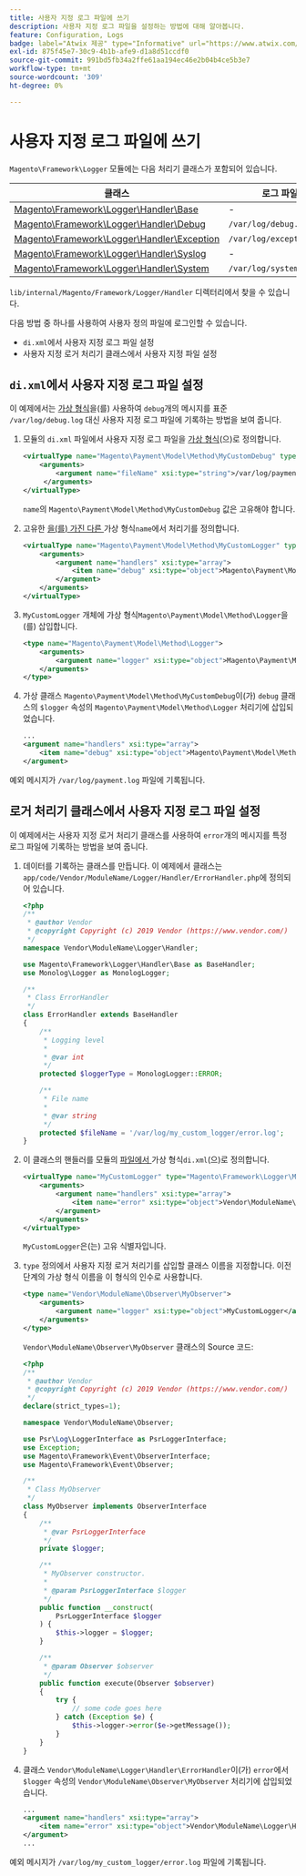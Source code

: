 ```yaml
---
title: 사용자 지정 로그 파일에 쓰기
description: 사용자 지정 로그 파일을 설정하는 방법에 대해 알아봅니다.
feature: Configuration, Logs
badge: label="Atwix 제공" type="Informative" url="https://www.atwix.com/" tooltip="아트윅스"
exl-id: 875f45e7-30c9-4b1b-afe9-d1a8d51ccdf0
source-git-commit: 991bd5fb34a2ffe61aa194ec46e2b04b4ce5b3e7
workflow-type: tm+mt
source-wordcount: '309'
ht-degree: 0%

---
```


# 사용자 지정 로그 파일에 쓰기

`Magento\Framework\Logger` 모듈에는 다음 처리기 클래스가 포함되어 있습니다.

| 클래스 | 로그 파일 |
| ----- | -------- |
| [Magento\Framework\Logger\Handler\Base][base] | - |
| [Magento\Framework\Logger\Handler\Debug][debug] | `/var/log/debug.log` |
| [Magento\Framework\Logger\Handler\Exception][exception] | `/var/log/exception.log` |
| [Magento\Framework\Logger\Handler\Syslog][syslog] | - |
| [Magento\Framework\Logger\Handler\System][system] | `/var/log/system.log` |

`lib/internal/Magento/Framework/Logger/Handler` 디렉터리에서 찾을 수 있습니다.

다음 방법 중 하나를 사용하여 사용자 정의 파일에 로그인할 수 있습니다.

- `di.xml`에서 사용자 지정 로그 파일 설정
- 사용자 지정 로거 처리기 클래스에서 사용자 지정 파일 설정

## `di.xml`에서 사용자 지정 로그 파일 설정

이 예제에서는 [가상 형식](https://developer.adobe.com/commerce/php/development/build/dependency-injection-file/#virtual-types)을(를) 사용하여 `debug`개의 메시지를 표준 `/var/log/debug.log` 대신 사용자 지정 로그 파일에 기록하는 방법을 보여 줍니다.

1. 모듈의 `di.xml` 파일에서 사용자 지정 로그 파일을 [가상 형식](https://developer.adobe.com/commerce/php/development/build/dependency-injection-file/#virtual-types)&#x200B;(으)로 정의합니다.

   ```xml
   <virtualType name="Magento\Payment\Model\Method\MyCustomDebug" type="Magento\Framework\Logger\Handler\Base">
       <arguments>
           <argument name="fileName" xsi:type="string">/var/log/payment.log</argument>
        </arguments>
   </virtualType>
   ```

   `name`의 `Magento\Payment\Model\Method\MyCustomDebug` 값은 고유해야 합니다.

1. 고유한 [을(를) 가진 다른 ](https://developer.adobe.com/commerce/php/development/build/dependency-injection-file/#virtual-types)가상 형식`name`에서 처리기를 정의합니다.

   ```xml
   <virtualType name="Magento\Payment\Model\Method\MyCustomLogger" type="Magento\Framework\Logger\Monolog">
       <arguments>
           <argument name="handlers" xsi:type="array">
               <item name="debug" xsi:type="object">Magento\Payment\Model\Method\MyCustomDebug</item>
           </argument>
       </arguments>
   </virtualType>
   ```

1. `MyCustomLogger` 개체에 [ ](https://developer.adobe.com/commerce/php/development/build/dependency-injection-file/#virtual-types)가상 형식`Magento\Payment\Model\Method\Logger`을(를) 삽입합니다.

   ```xml
   <type name="Magento\Payment\Model\Method\Logger">
       <arguments>
           <argument name="logger" xsi:type="object">Magento\Payment\Model\Method\MyCustomLogger</argument>
       </arguments>
   </type>
   ```

1. 가상 클래스 `Magento\Payment\Model\Method\MyCustomDebug`이(가) `debug` 클래스의 `$logger` 속성의 `Magento\Payment\Model\Method\Logger` 처리기에 삽입되었습니다.

   ```xml
   ...
   <argument name="handlers" xsi:type="array">
       <item name="debug" xsi:type="object">Magento\Payment\Model\Method\MyCustomDebug</item>
   </argument>
   ```

예외 메시지가 `/var/log/payment.log` 파일에 기록됩니다.

## 로거 처리기 클래스에서 사용자 지정 로그 파일 설정

이 예제에서는 사용자 지정 로거 처리기 클래스를 사용하여 `error`개의 메시지를 특정 로그 파일에 기록하는 방법을 보여 줍니다.

1. 데이터를 기록하는 클래스를 만듭니다. 이 예제에서 클래스는 `app/code/Vendor/ModuleName/Logger/Handler/ErrorHandler.php`에 정의되어 있습니다.

   ```php
   <?php
   /**
    * @author Vendor
    * @copyright Copyright (c) 2019 Vendor (https://www.vendor.com/)
    */
   namespace Vendor\ModuleName\Logger\Handler;
   
   use Magento\Framework\Logger\Handler\Base as BaseHandler;
   use Monolog\Logger as MonologLogger;
   
   /**
    * Class ErrorHandler
    */
   class ErrorHandler extends BaseHandler
   {
       /**
        * Logging level
        *
        * @var int
        */
       protected $loggerType = MonologLogger::ERROR;
   
       /**
        * File name
        *
        * @var string
        */
       protected $fileName = '/var/log/my_custom_logger/error.log';
   }
   ```

1. 이 클래스의 핸들러를 모듈의 [ 파일에서 ](https://developer.adobe.com/commerce/php/development/build/dependency-injection-file/#virtual-types)가상 형식`di.xml`(으)로 정의합니다.

   ```xml
   <virtualType name="MyCustomLogger" type="Magento\Framework\Logger\Monolog">
       <arguments>
           <argument name="handlers" xsi:type="array">
               <item name="error" xsi:type="object">Vendor\ModuleName\Logger\Handler\ErrorHandler</item>
           </argument>
       </arguments>
   </virtualType>
   ```

   `MyCustomLogger`은(는) 고유 식별자입니다.

1. `type` 정의에서 사용자 지정 로거 처리기를 삽입할 클래스 이름을 지정합니다. 이전 단계의 가상 형식 이름을 이 형식의 인수로 사용합니다.

   ```xml
   <type name="Vendor\ModuleName\Observer\MyObserver">
       <arguments>
           <argument name="logger" xsi:type="object">MyCustomLogger</argument>
       </arguments>
   </type>
   ```

   `Vendor\ModuleName\Observer\MyObserver` 클래스의 Source 코드:

   ```php
   <?php
   /**
    * @author Vendor
    * @copyright Copyright (c) 2019 Vendor (https://www.vendor.com/)
    */
   declare(strict_types=1);
   
   namespace Vendor\ModuleName\Observer;
   
   use Psr\Log\LoggerInterface as PsrLoggerInterface;
   use Exception;
   use Magento\Framework\Event\ObserverInterface;
   use Magento\Framework\Event\Observer;
   
   /**
    * Class MyObserver
    */
   class MyObserver implements ObserverInterface
   {
       /**
        * @var PsrLoggerInterface
        */
       private $logger;
   
       /**
        * MyObserver constructor.
        *
        * @param PsrLoggerInterface $logger
        */
       public function __construct(
           PsrLoggerInterface $logger
       ) {
           $this->logger = $logger;
       }
   
       /**
        * @param Observer $observer
        */
       public function execute(Observer $observer)
       {
           try {
               // some code goes here
           } catch (Exception $e) {
               $this->logger->error($e->getMessage());
           }
       }
   }
   ```

1. 클래스 `Vendor\ModuleName\Logger\Handler\ErrorHandler`이(가) `error`에서 `$logger` 속성의 `Vendor\ModuleName\Observer\MyObserver` 처리기에 삽입되었습니다.

   ```xml
   ...
   <argument name="handlers" xsi:type="array">
       <item name="error" xsi:type="object">Vendor\ModuleName\Logger\Handler\ErrorHandler</item>
   </argument>
   ...
   ```

예외 메시지가 `/var/log/my_custom_logger/error.log` 파일에 기록됩니다.

<!-- link definitions -->

[base]: https://github.com/magento/magento2/blob/2.4/lib/internal/Magento/Framework/Logger/Handler/Base.php
[debug]: https://github.com/magento/magento2/blob/2.4/lib/internal/Magento/Framework/Logger/Handler/Debug.php
[exception]: https://github.com/magento/magento2/blob/2.4/lib/internal/Magento/Framework/Logger/Handler/Exception.php
[syslog]: https://github.com/magento/magento2/blob/2.4/lib/internal/Magento/Framework/Logger/Handler/Syslog.php
[system]: https://github.com/magento/magento2/blob/2.4/lib/internal/Magento/Framework/Logger/Handler/System.php
